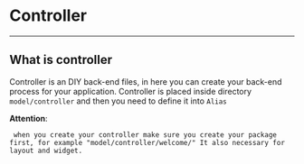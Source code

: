 # Controller
***

## What is controller
Controller is an DIY back-end files, in here you can create your back-end process for your application. Controller is placed inside directory
`model/controller` and then you need to define it into `Alias`

**Attention**:

     when you create your controller make sure you create your package first, for example "model/controller/welcome/" It also necessary for layout and widget.